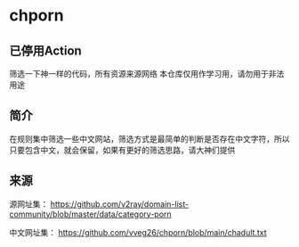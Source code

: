 # chporn

## 已停用Action

筛选一下神一样的代码，所有资源来源网络
本仓库仅用作学习用，请勿用于非法用途

## 简介
在规则集中筛选一些中文网站，筛选方式是最简单的判断是否存在中文字符，所以只要包含中文，就会保留，如果有更好的筛选思路，请大神们提供

## 来源
源网址集：
https://github.com/v2ray/domain-list-community/blob/master/data/category-porn

中文网址集：
https://github.com/vveg26/chporn/blob/main/chadult.txt
